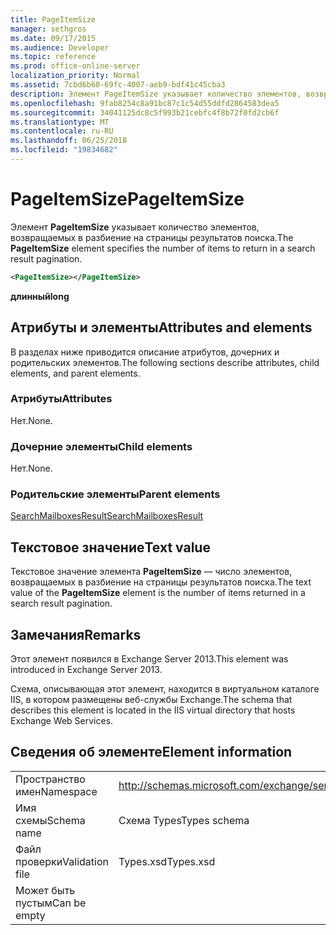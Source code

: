 ```yaml
---
title: PageItemSize
manager: sethgros
ms.date: 09/17/2015
ms.audience: Developer
ms.topic: reference
ms.prod: office-online-server
localization_priority: Normal
ms.assetid: 7cbd6b60-69fc-4007-aeb9-bdf41c45cba3
description: Элемент PageItemSize указывает количество элементов, возвращаемых в разбиение на страницы результатов поиска.
ms.openlocfilehash: 9fab8254c8a91bc87c1c54d55ddfd2864583dea5
ms.sourcegitcommit: 34041125dc8c5f993b21cebfc4f8b72f0fd2cb6f
ms.translationtype: MT
ms.contentlocale: ru-RU
ms.lasthandoff: 06/25/2018
ms.locfileid: "19834682"
---
```

# <a name="pageitemsize"></a><span data-ttu-id="d41f3-103">PageItemSize</span><span class="sxs-lookup"><span data-stu-id="d41f3-103">PageItemSize</span></span>

<span data-ttu-id="d41f3-104">Элемент **PageItemSize** указывает количество элементов, возвращаемых в разбиение на страницы результатов поиска.</span><span class="sxs-lookup"><span data-stu-id="d41f3-104">The **PageItemSize** element specifies the number of items to return in a search result pagination.</span></span> 
  
```XML
<PageItemSize></PageItemSize>
```

 <span data-ttu-id="d41f3-105">**длинный**</span><span class="sxs-lookup"><span data-stu-id="d41f3-105">**long**</span></span>
## <a name="attributes-and-elements"></a><span data-ttu-id="d41f3-106">Атрибуты и элементы</span><span class="sxs-lookup"><span data-stu-id="d41f3-106">Attributes and elements</span></span>

<span data-ttu-id="d41f3-107">В разделах ниже приводится описание атрибутов, дочерних и родительских элементов.</span><span class="sxs-lookup"><span data-stu-id="d41f3-107">The following sections describe attributes, child elements, and parent elements.</span></span>
  
### <a name="attributes"></a><span data-ttu-id="d41f3-108">Атрибуты</span><span class="sxs-lookup"><span data-stu-id="d41f3-108">Attributes</span></span>

<span data-ttu-id="d41f3-109">Нет.</span><span class="sxs-lookup"><span data-stu-id="d41f3-109">None.</span></span>
  
### <a name="child-elements"></a><span data-ttu-id="d41f3-110">Дочерние элементы</span><span class="sxs-lookup"><span data-stu-id="d41f3-110">Child elements</span></span>

<span data-ttu-id="d41f3-111">Нет.</span><span class="sxs-lookup"><span data-stu-id="d41f3-111">None.</span></span>
  
### <a name="parent-elements"></a><span data-ttu-id="d41f3-112">Родительские элементы</span><span class="sxs-lookup"><span data-stu-id="d41f3-112">Parent elements</span></span>

[<span data-ttu-id="d41f3-113">SearchMailboxesResult</span><span class="sxs-lookup"><span data-stu-id="d41f3-113">SearchMailboxesResult</span></span>](searchmailboxesresult.md)
  
## <a name="text-value"></a><span data-ttu-id="d41f3-114">Текстовое значение</span><span class="sxs-lookup"><span data-stu-id="d41f3-114">Text value</span></span>

<span data-ttu-id="d41f3-115">Текстовое значение элемента **PageItemSize** — число элементов, возвращаемых в разбиение на страницы результатов поиска.</span><span class="sxs-lookup"><span data-stu-id="d41f3-115">The text value of the **PageItemSize** element is the number of items returned in a search result pagination.</span></span> 
  
## <a name="remarks"></a><span data-ttu-id="d41f3-116">Замечания</span><span class="sxs-lookup"><span data-stu-id="d41f3-116">Remarks</span></span>

<span data-ttu-id="d41f3-117">Этот элемент появился в Exchange Server 2013.</span><span class="sxs-lookup"><span data-stu-id="d41f3-117">This element was introduced in Exchange Server 2013.</span></span>
  
<span data-ttu-id="d41f3-118">Схема, описывающая этот элемент, находится в виртуальном каталоге IIS, в котором размещены веб-службы Exchange.</span><span class="sxs-lookup"><span data-stu-id="d41f3-118">The schema that describes this element is located in the IIS virtual directory that hosts Exchange Web Services.</span></span>
  
## <a name="element-information"></a><span data-ttu-id="d41f3-119">Сведения об элементе</span><span class="sxs-lookup"><span data-stu-id="d41f3-119">Element information</span></span>

|||
|:-----|:-----|
|<span data-ttu-id="d41f3-120">Пространство имен</span><span class="sxs-lookup"><span data-stu-id="d41f3-120">Namespace</span></span>  <br/> |http://schemas.microsoft.com/exchange/services/2006/types  <br/> |
|<span data-ttu-id="d41f3-121">Имя схемы</span><span class="sxs-lookup"><span data-stu-id="d41f3-121">Schema name</span></span>  <br/> |<span data-ttu-id="d41f3-122">Схема Types</span><span class="sxs-lookup"><span data-stu-id="d41f3-122">Types schema</span></span>  <br/> |
|<span data-ttu-id="d41f3-123">Файл проверки</span><span class="sxs-lookup"><span data-stu-id="d41f3-123">Validation file</span></span>  <br/> |<span data-ttu-id="d41f3-124">Types.xsd</span><span class="sxs-lookup"><span data-stu-id="d41f3-124">Types.xsd</span></span>  <br/> |
|<span data-ttu-id="d41f3-125">Может быть пустым</span><span class="sxs-lookup"><span data-stu-id="d41f3-125">Can be empty</span></span>  <br/> ||
   

